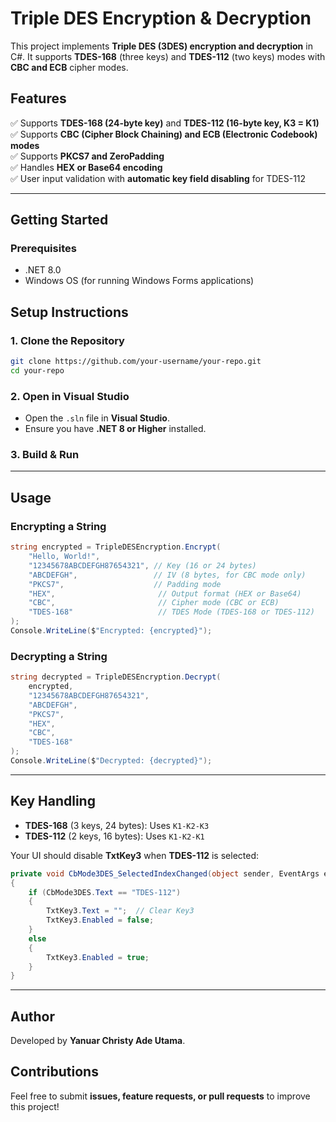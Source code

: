 # Triple DES Encryption & Decryption

This project implements **Triple DES (3DES) encryption and decryption** in C#. It supports **TDES-168** (three keys) and **TDES-112** (two keys) modes with **CBC and ECB** cipher modes.

## Features
✅ Supports **TDES-168 (24-byte key)** and **TDES-112 (16-byte key, K3 = K1)**  
✅ Supports **CBC (Cipher Block Chaining) and ECB (Electronic Codebook) modes**  
✅ Supports **PKCS7 and ZeroPadding**  
✅ Handles **HEX or Base64 encoding**  
✅ User input validation with **automatic key field disabling** for TDES-112  

---
## Getting Started

### Prerequisites
- .NET 8.0
- Windows OS (for running Windows Forms applications)

## Setup Instructions
### **1. Clone the Repository**
```sh
git clone https://github.com/your-username/your-repo.git
cd your-repo
```

### **2. Open in Visual Studio**
- Open the `.sln` file in **Visual Studio**.
- Ensure you have **.NET 8 or Higher** installed.

### **3. Build & Run**

---

## Usage
### **Encrypting a String**
```csharp
string encrypted = TripleDESEncryption.Encrypt(
    "Hello, World!",
    "12345678ABCDEFGH87654321", // Key (16 or 24 bytes)
    "ABCDEFGH",                 // IV (8 bytes, for CBC mode only)
    "PKCS7",                    // Padding mode
    "HEX",                       // Output format (HEX or Base64)
    "CBC",                       // Cipher mode (CBC or ECB)
    "TDES-168"                   // TDES Mode (TDES-168 or TDES-112)
);
Console.WriteLine($"Encrypted: {encrypted}");
```

### **Decrypting a String**
```csharp
string decrypted = TripleDESEncryption.Decrypt(
    encrypted,
    "12345678ABCDEFGH87654321",
    "ABCDEFGH",
    "PKCS7",
    "HEX",
    "CBC",
    "TDES-168"
);
Console.WriteLine($"Decrypted: {decrypted}");
```

---

## Key Handling
- **TDES-168** (3 keys, 24 bytes): Uses `K1-K2-K3`
- **TDES-112** (2 keys, 16 bytes): Uses `K1-K2-K1`

Your UI should disable **TxtKey3** when **TDES-112** is selected:
```csharp
private void CbMode3DES_SelectedIndexChanged(object sender, EventArgs e)
{
    if (CbMode3DES.Text == "TDES-112")
    {
        TxtKey3.Text = "";  // Clear Key3
        TxtKey3.Enabled = false;
    }
    else
    {
        TxtKey3.Enabled = true;
    }
}
```

---

## Author
Developed by **Yanuar Christy Ade Utama**.

## Contributions
Feel free to submit **issues, feature requests, or pull requests** to improve this project!

